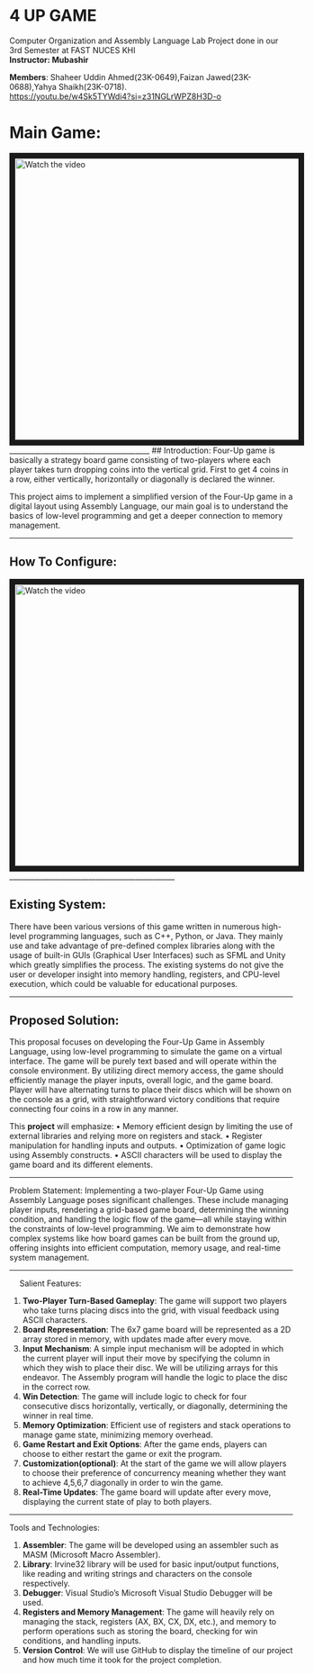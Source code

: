 # 4 UP GAME
 Computer Organization and Assembly Language Lab Project done in our 3rd Semester at FAST NUCES KHI  
 **Instructor: Mubashir**

 **Members**: Shaheer Uddin Ahmed(23K-0649),Faizan Jawed(23K-0688),Yahya Shaikh(23K-0718).  
 https://youtu.be/w4Sk5TYWdi4?si=z31NGLrWPZ8H3D-o

# Main Game:
 <a href="https://youtu.be/w4Sk5TYWdi4?si=z31NGLrWPZ8H3D-o" target="_blank">
        <img src="http://img.youtube.com/vi/w4Sk5TYWdi4/maxresdefault.jpg" alt="Watch the video" width="900" height="500" border="10" />
    </a>
</a>
_______________________________________
## Introduction:
Four-Up game is basically a strategy board game consisting of two-players where each player takes turn dropping coins into the vertical grid. First to get 4 coins in a row, either vertically, horizontally or diagonally is declared the winner.

This project aims to implement a simplified version of the Four-Up game in a digital layout using Assembly Language, our main goal is to understand the basics of low-level programming and get a deeper connection to memory management.
________________________________________
## How To Configure:
<a href="https://youtu.be/ZL6BTrsAc_s?si=ND1r3TwFB29mdMCU" target="_blank">
        <img src="http://img.youtube.com/vi/ZL6BTrsAc_s/maxresdefault.jpg" alt="Watch the video" width="900" height="500" border="10" />
</a>
 ______________________________________________

 ## Existing System:
There have been various versions of this game written in numerous high-level programming languages, such as C++, Python, or Java. They mainly use and take advantage of pre-defined complex libraries along with the usage of built-in GUIs (Graphical User Interfaces) such as SFML and Unity which greatly simplifies the process. The existing systems do not give the user or developer insight into memory handling, registers, and CPU-level execution, which could be valuable for educational purposes.
________________________________________
## Proposed Solution:
This proposal focuses on developing the Four-Up Game in Assembly Language, using low-level programming to simulate the game on a virtual interface. The game will be purely text based and will operate within the console environment. By utilizing direct memory access, the game should efficiently manage the player inputs, overall logic, and the game board. Player will have alternating turns to place their discs which will be shown on the console as a grid, with straightforward victory conditions that require connecting four coins in a row in any manner.

This **project** will emphasize:
•	Memory efficient design by limiting the use of external libraries and relying more on registers and stack.
•	Register manipulation for handling inputs and outputs.
•	Optimization of game logic using Assembly constructs.
•	ASCII characters will be used to display the game board and its different elements.
________________________________________

Problem Statement:
Implementing a two-player Four-Up Game using Assembly Language poses significant challenges. These include managing player inputs, rendering a grid-based game board, determining the winning condition, and handling the logic flow of the game—all while staying within the constraints of low-level programming. We aim to demonstrate how complex systems like how board games can be built from the ground up, offering insights into efficient computation, memory usage, and real-time system management.
________________________________________
 
Salient Features:
1.	**Two-Player Turn-Based Gameplay**: The game will support two players who take turns placing discs into the grid, with visual feedback using ASCII characters.
2.	**Board Representation**: The 6x7 game board will be represented as a 2D array stored in memory, with updates made after every move.
3.	**Input Mechanism**: A simple input mechanism will be adopted in which the current player will input their move by specifying the column in which they wish to place their disc. We will be utilizing arrays for this endeavor. The Assembly program will handle the logic to place the disc in the correct row.
4.	**Win Detection**: The game will include logic to check for four consecutive discs horizontally, vertically, or diagonally, determining the winner in real time.
5.	**Memory Optimization**: Efficient use of registers and stack operations to manage game state, minimizing memory overhead.
6.	**Game Restart and Exit Options**: After the game ends, players can choose to either restart the game or exit the program.
7.	**Customization(optional)**: At the start of the game we will allow players to choose their preference of concurrency meaning whether they want to achieve 4,5,6,7 diagonally in order to win the game.
8.	**Real-Time Updates**: The game board will update after every move, displaying the current state of play to both players.
________________________________________

Tools and Technologies:
1.	**Assembler**: The game will be developed using an assembler such as MASM (Microsoft Macro Assembler).
2.	**Library**: Irvine32 library will be used for basic input/output functions, like reading and writing strings and characters on the console respectively.
3.	**Debugger**: Visual Studio’s Microsoft Visual Studio Debugger will be used.
4.	**Registers and Memory Management**: The game will heavily rely on managing the stack, registers (AX, BX, CX, DX, etc.), and memory to perform operations such as storing the board, checking for win conditions, and handling inputs.
5.	**Version Control**: We will use GitHub to display the timeline of our project and how much time it took for the project completion.
